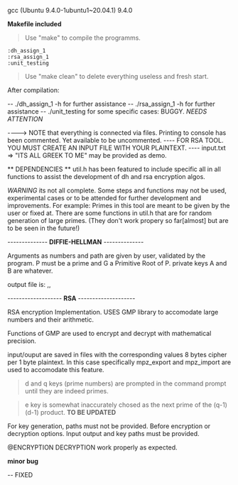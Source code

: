 gcc (Ubuntu 9.4.0-1ubuntu1~20.04.1) 9.4.0

**Makefile included**
>Use "make" to compile the programms.


    :dh_assign_1
    :rsa_assign_1
    :unit_testing

>Use "make clean" to delete everything useless and fresh start.


After compilation: 

-- ./dh_assign_1 -h for further assistance
-- ./rsa_assign_1 -h for further assistance
-- ./unit_testing for some specific cases: BUGGY. *NEEDS ATTENTION*



----> NOTE that everything is connected via files. Printing to console has been commented. Yet available to be uncommented.
---- FOR RSA TOOL. YOU MUST CREATE AN INPUT FILE WITH YOUR PLAINTEXT.
---- input.txt => "ITS ALL GREEK TO ME" may be provided as demo.


** DEPENDENCIES **
util.h has been featured to include specific all in all functions to assist the development of dh and rsa encryption algos.

*WARNING* its not all complete. Some steps and functions may not be used, experimental cases or to be attended for further development and improvements.
For example:
    Primes in this tool are meant to be given by the user or fixed at. There are some functions in util.h that are for random generation of large primes. (They don't work propery so far[almost] but are to be seen in the future!)



-------------- **DIFFIE-HELLMAN** --------------

Arguments as numbers and path are given by user, validated by the program.
P must be a prime and G a Primitive Root of P.
private keys A and B are whatever.

output file is: <Public key A>,<Public key B>,<shared secret key>

------------------- **RSA** --------------------

RSA encryption Implementation. USES GMP library to accomodate large numbers and their arithmetic.

Functions of GMP are used to encrypt and decrypt with mathematical precision.

input/ouput are saved in files with the corresponding values 8 bytes cipher per 1 byte plaintext.
In this case specifically mpz_export and mpz_import are used to accomodate this feature.


> d and q  keys (prime numbers) are prompted in the command prompt until they are indeed primes.

> e key is somewhat inaccurately chosed as the next prime of the (q-1)(d-1) product. 
**TO BE UPDATED**


For key generation, paths must not be provided.
Before encryption or decryption options. Input output and key paths must be provided. 



@ENCRYPTION DECRYPTION work properly as expected.


**minor bug**

-- FIXED






